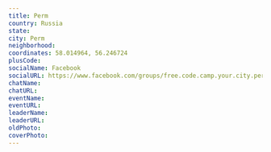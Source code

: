 ```yaml
---
title: Perm
country: Russia
state: 
city: Perm
neighborhood: 
coordinates: 58.014964, 56.246724
plusCode:
socialName: Facebook
socialURL: https://www.facebook.com/groups/free.code.camp.your.city.perm
chatName:
chatURL:
eventName:
eventURL:
leaderName:
leaderURL:
oldPhoto: 
coverPhoto:
---
```

